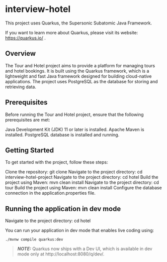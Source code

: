 # interview-hotel

This project uses Quarkus, the Supersonic Subatomic Java Framework.

If you want to learn more about Quarkus, please visit its website: https://quarkus.io/ .
## Overview
The Tour and Hotel project aims to provide a platform for managing tours and hotel bookings. It is built using the Quarkus framework, which is a lightweight and fast Java framework designed for building cloud-native applications. The project uses PostgreSQL as the database for storing and retrieving data.

## Prerequisites
Before running the Tour and Hotel project, ensure that the following prerequisites are met:

Java Development Kit (JDK) 11 or later is installed.
Apache Maven is installed.
PostgreSQL database is installed and running.

## Getting Started
To get started with the project, follow these steps:

Clone the repository: git clone <repository-url>
Navigate to the project directory: cd interview-hotel-project
Navigate to the project directory: cd hotel
Build the project using Maven: mvn clean install
Navigate to the project directory: cd tour
Build the project using Maven: mvn clean install
Configure the database connection in the application.properties file.

## Running the application in dev mode
Navigate to the project directory: cd hotel 

You can run your application in dev mode that enables live coding using:
```shell script 
./mvnw compile quarkus:dev
```

> **_NOTE:_**  Quarkus now ships with a Dev UI, which is available in dev mode only at http://localhost:8080/q/dev/.

